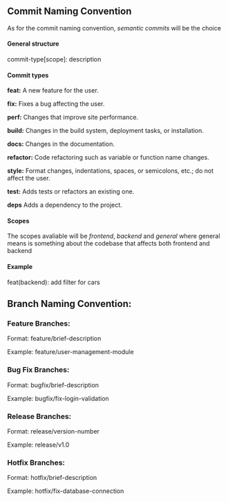 ## Commit Naming Convention

As for the commit naming convention, _semantic commits_ will be the choice

#### General structure

commit-type[scope]: description

#### Commit types

**feat:** A new feature for the user.

**fix:** Fixes a bug affecting the user.

**perf:** Changes that improve site performance.

**build:** Changes in the build system, deployment tasks, or installation.

**docs:** Changes in the documentation.

**refactor:** Code refactoring such as variable or function name changes.

**style:** Format changes, indentations, spaces, or semicolons, etc.; do not affect the user.

**test:** Adds tests or refactors an existing one.

**deps** Adds a dependency to the project.

#### Scopes

The scopes avaliable will be _frontend_, _backend_ and _general_ where general means is something about the codebase that affects both frontend and backend

#### Example

feat(backend): add filter for cars

## Branch Naming Convention:

### Feature Branches:

Format: feature/brief-description

Example: feature/user-management-module

### Bug Fix Branches:

Format: bugfix/brief-description

Example: bugfix/fix-login-validation

### Release Branches:

Format: release/version-number

Example: release/v1.0

### Hotfix Branches:

Format: hotfix/brief-description

Example: hotfix/fix-database-connection
